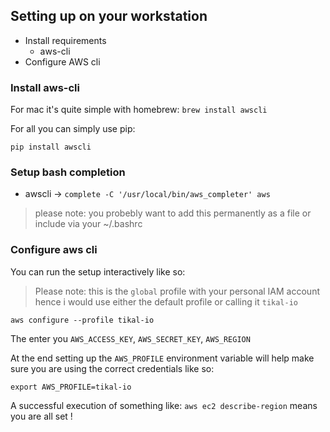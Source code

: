 
## Setting up on your workstation

* Install requirements
  * aws-cli
* Configure AWS cli

### Install aws-cli
For mac it's quite simple with homebrew:
  `brew install awscli`

For all you can simply use pip:

  `pip install awscli`

### Setup bash completion
* awscli -> `complete -C '/usr/local/bin/aws_completer' aws`
> please note: you probebly want to add this permanently as a file or include via your ~/.bashrc

### Configure aws cli
You can run the setup interactively like so:

> Please note: this is the `global` profile with your personal IAM account hence i would use either the default profile or calling it `tikal-io`

`aws configure --profile tikal-io`

The enter you `AWS_ACCESS_KEY`,  `AWS_SECRET_KEY`, `AWS_REGION`

At the end setting up the `AWS_PROFILE` environment variable will help make sure you are using the correct credentials like so:

`export AWS_PROFILE=tikal-io`

A successful execution of something like: `aws ec2 describe-region` means you are all set !
